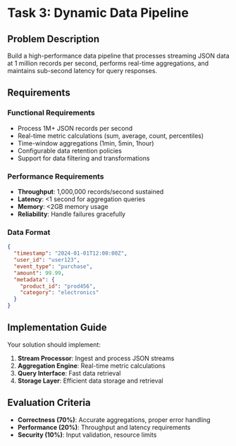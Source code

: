 # Task 3: Dynamic Data Pipeline

## Problem Description

Build a high-performance data pipeline that processes streaming JSON data at 1 million records per second, performs real-time aggregations, and maintains sub-second latency for query responses.

## Requirements

### Functional Requirements
- Process 1M+ JSON records per second
- Real-time metric calculations (sum, average, count, percentiles)
- Time-window aggregations (1min, 5min, 1hour)
- Configurable data retention policies
- Support for data filtering and transformations

### Performance Requirements
- **Throughput**: 1,000,000 records/second sustained
- **Latency**: <1 second for aggregation queries
- **Memory**: <2GB memory usage
- **Reliability**: Handle failures gracefully

### Data Format
```json
{
  "timestamp": "2024-01-01T12:00:00Z",
  "user_id": "user123",
  "event_type": "purchase",
  "amount": 99.99,
  "metadata": {
    "product_id": "prod456",
    "category": "electronics"
  }
}
```

## Implementation Guide

Your solution should implement:

1. **Stream Processor**: Ingest and process JSON streams
2. **Aggregation Engine**: Real-time metric calculations  
3. **Query Interface**: Fast data retrieval
4. **Storage Layer**: Efficient data storage and retrieval

## Evaluation Criteria

- **Correctness (70%)**: Accurate aggregations, proper error handling
- **Performance (20%)**: Throughput and latency requirements
- **Security (10%)**: Input validation, resource limits
